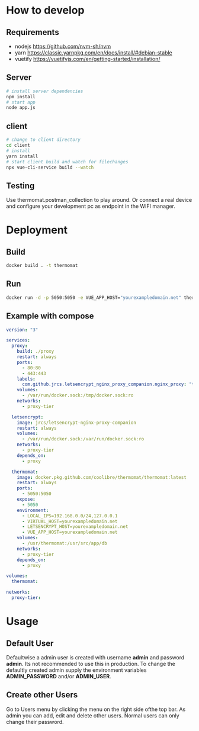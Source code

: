 # How to develop

## Requirements

- nodejs https://github.com/nvm-sh/nvm
- yarn https://classic.yarnpkg.com/en/docs/install/#debian-stable
- vuetify https://vuetifyjs.com/en/getting-started/installation/

## Server

```bash
# install server dependencies
npm install
# start app
node app.js
```

## client

```bash
# change to client directory
cd client
# install
yarn install
# start client build and watch for filechanges
npx vue-cli-service build --watch
```

## Testing

Use thermomat.postman_collection to play around. Or connect a real device and configure your development pc as endpoint in the WIFI manager.

# Deployment

## Build

```bash
docker build . -t thermomat
```

## Run
```bash
docker run -d -p 5050:5050 -e VUE_APP_HOST="yourexampledomain.net" thermomat:latest
```

## Example with compose

```yaml
version: "3"

services:
  proxy:
    build: ./proxy
    restart: always
    ports:
      - 80:80
      - 443:443
    labels:
      com.github.jrcs.letsencrypt_nginx_proxy_companion.nginx_proxy: "true"
    volumes:
      - /var/run/docker.sock:/tmp/docker.sock:ro
    networks:
      - proxy-tier

  letsencrypt:
    image: jrcs/letsencrypt-nginx-proxy-companion
    restart: always
    volumes:
      - /var/run/docker.sock:/var/run/docker.sock:ro
    networks:
      - proxy-tier
    depends_on:
      - proxy

  thermomat:
    image: docker.pkg.github.com/coolibre/thermomat/thermomat:latest
    restart: always
    ports:
      - 5050:5050
    expose:
      - 5050
    environment:
      - LOCAL_IPS=192.168.0.0/24,127.0.0.1
      - VIRTUAL_HOST=yourexampledomain.net
      - LETSENCRYPT_HOST=yourexampledomain.net
      - VUE_APP_HOST=yourexampledomain.net
    volumes:
      - /usr/thermomat:/usr/src/app/db
    networks:
      - proxy-tier
    depends_on:
      - proxy

volumes:
  thermomat:

networks:
  proxy-tier:
```

# Usage

## Default User

Defaultwise a admin user is created with username **admin** and password **admin**. Its not recommended to use this in production. To change the defaultly created admin supply the environment variables **ADMIN_PASSWORD** and/or **ADMIN_USER**.

## Create other Users

Go to Users menu by clicking the menu on the right side ofthe top bar. As admin you can add, edit and delete other users. Normal users can only change their password.
